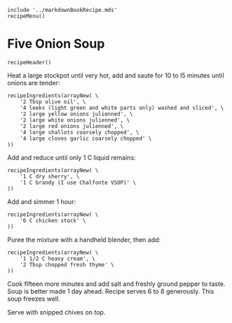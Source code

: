 ~~~ markdown-script
include '../markdownBookRecipe.mds'
recipeMenu()
~~~

# Five Onion Soup

~~~ markdown-script
recipeHeader()
~~~

Heat a large stockpot until very hot, add and saute for 10 to l5 minutes until onions are tender:

~~~ markdown-script
recipeIngredients(arrayNew( \
    '2 Tbsp olive oil', \
    '4 leeks (light green and white parts only) washed and sliced', \
    '2 large yellow onions julienned', \
    '2 large white onions julienned', \
    '2 large red onions julienned', \
    '4 large shallots coarsely chopped', \
    '4 large cloves garlic coarsely chopped' \
))
~~~

Add and reduce until only 1 C liquid remains:

~~~ markdown-script
recipeIngredients(arrayNew( \
    '1 C dry sherry', \
    '1 C brandy (I use Chalfonte VSOP)' \
))
~~~

Add and simmer 1 hour:

~~~ markdown-script
recipeIngredients(arrayNew( \
    '6 C chicken stock' \
))
~~~

Puree the mixture with a handheld blender, then add:

~~~ markdown-script
recipeIngredients(arrayNew( \
    '1 1/2 C heavy cream', \
    '2 Tbsp chopped fresh thyme' \
))
~~~

Cook fifteen more minutes and add salt and freshly ground pepper to taste. Soup is better made 1
day ahead. Recipe serves 6 to 8 generously. This soup freezes well.

Serve with snipped chives on top.
